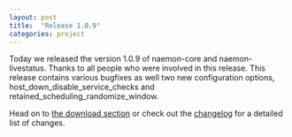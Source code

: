 ```yaml
---
layout: post
title:  "Release 1.0.9"
categories: project
---
```


Today we released the version 1.0.9 of naemon-core and naemon-livestatus. Thanks to all
people who were involved in this release. This release contains various bugfixes as well
two new configuration options, host_down_disable_service_checks and retained_scheduling_randomize_window.

Head on to [the download section](/download) or check out the [changelog](/documentation/usersguide/whatsnew.html) for
a detailed list of changes.
